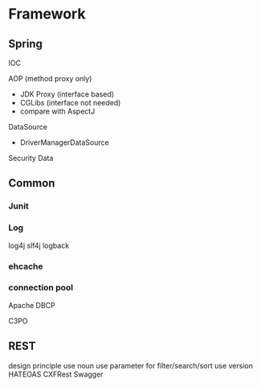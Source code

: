 # Framework

## Spring 

IOC 

AOP \(method proxy only\)

* JDK Proxy \(interface based\) 
* CGLibs \(interface not needed\)
* compare with AspectJ 

DataSource 

* DriverManagerDataSource

Security Data 

## Common

### Junit

### Log

log4j slf4j logback 

### ehcache 

### connection pool 

Apache DBCP 

C3PO 

## REST 

design principle use noun use parameter for filter/search/sort use version HATEOAS CXFRest Swagger 


